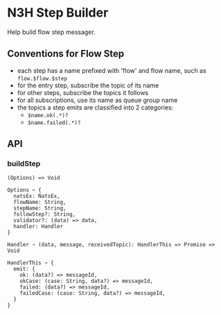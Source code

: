 # N3H Step Builder

Help build flow step messager.

## Conventions for Flow Step

- each step has a name prefixed with 'flow' and flow name, such as `flow.$flow.$step`
- for the entry step, subscribe the topic of its name
- for other steps, subscribe the topics it follows
- for all subscriptions, use its name as queue group name
- the topics a step emits are classified into 2 categories:
  - `$name.ok(.*)?`
  - `$name.failed(.*)?`
  
## API

### buildStep

```
(Options) => Void

Options ~ {
  natsEx: NatsEx,
  flowName: String,
  stepName: String,
  followStep?: String,
  validator?: (data) => data,
  handler: Handler
}

Handler ~ (data, message, receivedTopic): HandlerThis => Promise => Void

HandlerThis ~ {
  emit: {
    ok: (data?) => messageId,
    okCase: (case: String, data?) => messageId,
    failed: (data?) => messageId,
    failedCase: (case: String, data?) => messageId,
  }
}
```